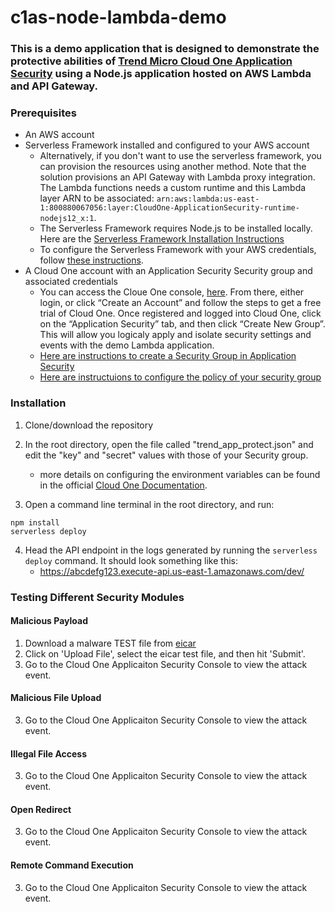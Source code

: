 # c1as-node-lambda-demo

### This is a demo application that is designed to demonstrate the protective abilities of [Trend Micro Cloud One Application Security](https://cloudone.trendmicro.com/docs/application-security/) using a Node.js application hosted on AWS Lambda and API Gateway.

### Prerequisites
- An AWS account
- Serverless Framework installed and configured to your AWS account
  - Alternatively, if you don't want to use the serverless framework, you can provision the resources using another method. Note that the solution provisions an API Gateway with Lambda proxy integration. The Lambda functions needs a custom runtime and this Lambda layer ARN to be associated: `arn:aws:lambda:us-east-1:800880067056:layer:CloudOne-ApplicationSecurity-runtime-nodejs12_x:1`. 
  - The Serverless Framework requires Node.js to be installed locally. Here are the [Serverless Framework Installation Instructions](https://www.serverless.com/framework/docs/providers/aws/guide/installation/)
  - To configure the Serverless Framework with your AWS credentials, follow [these instructions](https://www.serverless.com/framework/docs/providers/aws/guide/credentials/).
- A Cloud One account with an Application Security Security group and associated credentials
  - You can access the Cloue One console, [here](http://cloudone.trendmicro.com/). From there, either login, or click “Create an Account” and follow the steps to get a free trial of Cloud One. Once registered and logged into Cloud One, click on the “Application Security” tab, and then click “Create New Group”. This will allow you logicaly apply and isolate security settings and events with the demo Lambda application. 
  - [Here are instructions to create a Security Group in Application Security](https://cloudone.trendmicro.com/docs/application-security/groups/#view-and-modify-group-configurations)
  - [Here are instructuions to configure the policy of your security group](https://cloudone.trendmicro.com/docs/application-security/policies/)

### Installation

1. Clone/download the repository
2. In the root directory, open the file called "trend_app_protect.json" and edit the "key" and "secret" values with those of your Security group. 
   - more details on configuring the environment variables can be found in the official [Cloud One Documentation](https://cloudone.trendmicro.com/docs/application-security/nodejs-with-express/#install-the-agent). 

3. Open a command line terminal in the root directory, and run: 
```
npm install
serverless deploy
```
4. Head the API endpoint in the logs generated by running the `serverless deploy` command. It should look something like this: 
   - https://abcdefg123.execute-api.us-east-1.amazonaws.com/dev/


### Testing Different Security Modules

#### Malicious Payload
1. Download a malware TEST file from [eicar](https://secure.eicar.org/eicar.com)
2. Click on 'Upload File', select the eicar test file, and then hit 'Submit'. 
3. Go to the Cloud One Applicaiton Security Console to view the attack event. 

#### Malicious File Upload 

3. Go to the Cloud One Applicaiton Security Console to view the attack event. 

#### Illegal File Access

3. Go to the Cloud One Applicaiton Security Console to view the attack event. 
#### Open Redirect

3. Go to the Cloud One Applicaiton Security Console to view the attack event. 
#### Remote Command Execution

3. Go to the Cloud One Applicaiton Security Console to view the attack event. 
